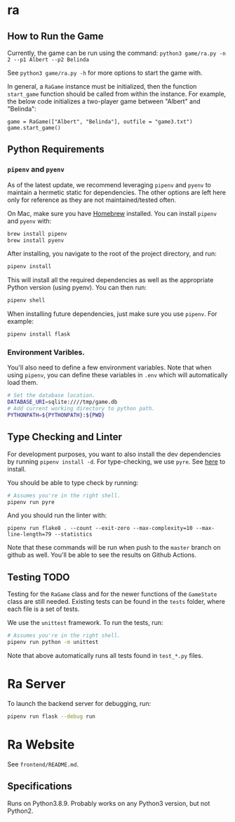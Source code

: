 # ra

## How to Run the Game

Currently, the game can be run using the command: `python3 game/ra.py -n 2 --p1 Albert --p2 Belinda`

See `python3 game/ra.py -h` for more options to start the game with.

In general, a `RaGame` instance must be initialized, then the function `start_game` function should be called from within the instance. For example, the below code initializes a two-player game between "Albert" and "Belinda":

```
game = RaGame(["Albert", "Belinda"], outfile = "game3.txt")
game.start_game()
```

## Python Requirements

### `pipenv` and `pyenv`

As of the latest update, we recommend leveraging `pipenv` and `pyenv` to maintain a hermetic static for dependencies. The other options are left here only for reference as they are not maintained/tested often.

On Mac, make sure you have [Homebrew](https://brew.sh/) installed. You can install `pipenv` and `pyenv` with:

```sh
brew install pipenv
brew install pyenv
````

After installing, you navigate to the root of the project directory, and run:

```sh
pipenv install
```

This will install all the required dependencies as well as the appropriate Python version (using pyenv). You can then run:

```sh
pipenv shell
````

When installing future dependencies, just make sure you use `pipenv`. For example:
```sh
pipenv install flask
```

### Environment Varibles.

You'll also need to define a few environment variables. Note that when using `pipenv`, you can define these variables in `.env` which will automatically load them.

```sh
# Set the database location.
DATABASE_URI=sqlite:////tmp/game.db
# Add current working directory to python path.
PYTHONPATH=${PYTHONPATH}:${PWD}
```

## Type Checking and Linter

For development purposes, you want to also install the dev dependencies by running `pipenv install -d`. For type-checking, we use `pyre`. See [here](https://pyre-check.org/docs/getting-started/) to install.

You should be able to type check by running:

```sh
# Assumes you're in the right shell.
pipenv run pyre
```

And you should run the linter with:
```
pipenv run flake8 . --count --exit-zero --max-complexity=10 --max-line-length=79 --statistics
```

Note that these commands will be run when push to the `master` branch on github as well. You'll be able to see the results on Github Actions.

## Testing TODO

Testing for the `RaGame` class and for the newer functions of the `GameState` class are still needed. Existing tests can be found in the `tests` folder, where each file is a set of tests.

We use the `unittest` framework. To run the tests, run:

```sh
# Assumes you're in the right shell.
pipenv run python -m unittest
```

Note that above automatically runs all tests found in `test_*.py` files.


# Ra Server

To launch the backend server for debugging, run:
```sh
pipenv run flask --debug run
```

# Ra Website

See `frontend/README.md`.

## Specifications

Runs on Python3.8.9. Probably works on any Python3 version, but not Python2. 
